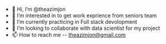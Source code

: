 - 👋 Hi, I’m @theazimjon
- 👀 I’m interested in to get work exprience from seniors team
- 🌱 I’m currently practicing in Full stack devolopment
- 💞️ I’m looking to collaborate with data scientist for my project
- 📫 How to reach me --  theazimjon@gmail.com 

<!---
theazimjon/theazimjon is a ✨ special ✨ repository because its `README.md` (this file) appears on your GitHub profile.
You can click the Preview link to take a look at your changes.
--->
